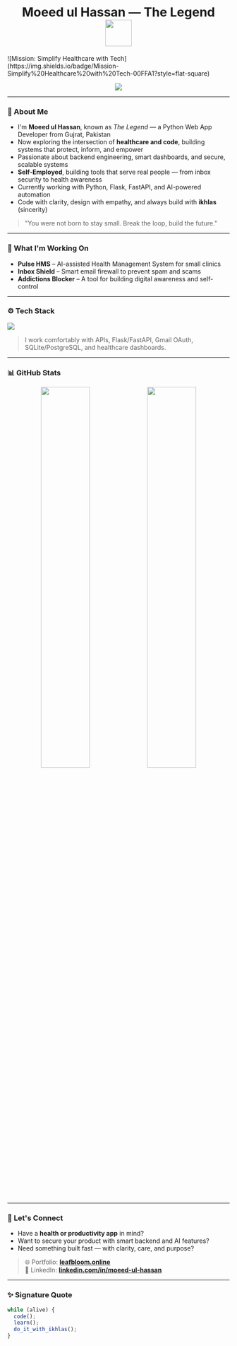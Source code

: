 <h1 align="center">
  Moeed ul Hassan — The Legend  
  <br/>
  <img src="https://media.giphy.com/media/qgQUggAC3Pfv687qPC/giphy.gif" width="60" />
</h1>
![Mission: Simplify Healthcare with Tech](https://img.shields.io/badge/Mission-Simplify%20Healthcare%20with%20Tech-00FFA1?style=flat-square)

<p align="center">
  <img src="https://readme-typing-svg.demolab.com?font=Fira+Code&weight=500&pause=1000&color=00FFA1&vCenter=true&width=500&lines=Python+Backend+Developer+%7C+Health+Tech+Builder;+AI+Apps+%7C+Help+Health%7C+tech+Systems" />
</p>

---

### 🧾 About Me

* I'm **Moeed ul Hassan**, known as *The Legend* — a Python Web App Developer from Gujrat, Pakistan  
* Now exploring the intersection of **healthcare and code**, building systems that protect, inform, and empower  
* Passionate about backend engineering, smart dashboards, and secure, scalable systems  
* **Self-Employed**, building tools that serve real people — from inbox security to health awareness  
* Currently working with Python, Flask, FastAPI, and AI-powered automation  
* Code with clarity, design with empathy, and always build with **ikhlas** (sincerity)

> "You were not born to stay small. Break the loop, build the future."

---

### 💼 What I'm Working On

* **Pulse HMS** – AI-assisted Health Management System for small clinics  
* **Inbox Shield** – Smart email firewall to prevent spam and scams  
* **Addictions Blocker** – A tool for building digital awareness and self-control

---

### ⚙️ Tech Stack

<img src="https://skillicons.dev/icons?i=python,flask,fastapi,js,html,css,bootstrap,git,azure,gcp,sqlite" />

> I work comfortably with APIs, Flask/FastAPI, Gmail OAuth, SQLite/PostgreSQL, and healthcare dashboards.

---

### 📊 GitHub Stats

<p align="center">
  <img src="https://github-readme-stats.vercel.app/api?username=Moeed-ul-Hassan&show_icons=true&theme=radical&hide=prs" width="47%">
  <img src="https://github-readme-streak-stats.herokuapp.com/?user=Moeed-ul-Hassan&theme=radical" width="47%">
</p>

---

### 🚀 Let's Connect

* Have a **health or productivity app** in mind?
* Want to secure your product with smart backend and AI features?
* Need something built fast — with clarity, care, and purpose?

> 🌐 Portfolio: **[leafbloom.online](https://leafbloom.online)**  
> 💼 LinkedIn: **[linkedin.com/in/moeed-ul-hassan](https://linkedin.com/in/moeed-ul-hassan)**

---

### ✨ Signature Quote

```js
while (alive) {
  code();
  learn();
  do_it_with_ikhlas();
}
